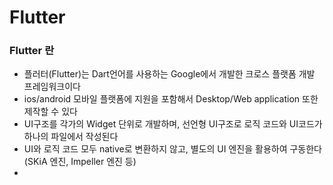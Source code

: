 # Flutter

### Flutter 란
- 플러터(Flutter)는 Dart언어를 사용하는 Google에서 개발한 크로스 플랫폼 개발 프레임워크이다
- ios/android 모바일 플랫폼에 지원을 포함해서 Desktop/Web application 또한 제작할 수 있다
- UI구조를 각가의 Widget 단위로 개발하며, 선언형 UI구조로 로직 코드와 UI코드가 하나의 파일에서 작성된다
- UI와 로직 코드 모두 native로 변환하지 않고, 별도의 UI 엔진을 활용하여 구동한다 (SKiA 엔진, Impeller 엔진 등)
- 


































